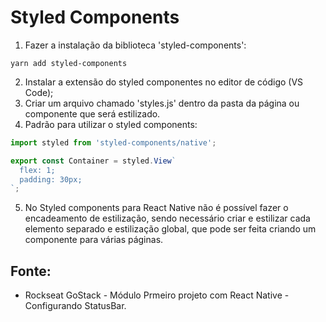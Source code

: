 # Styled Components

1. Fazer a instalação da biblioteca 'styled-components':
```
yarn add styled-components
```
2. Instalar a extensão do styled componentes no editor de código (VS Code);
3. Criar um arquivo chamado 'styles.js' dentro da pasta da página ou componente que será estilizado. 
4. Padrão para utilizar o styled components:
```javascript
import styled from 'styled-components/native';

export const Container = styled.View`
  flex: 1;
  padding: 30px;
`;
```

5. No Styled components para React Native não é possível fazer o encadeamento de estilização, sendo necessário criar e estilizar cada elemento separado e estilização global, que pode ser feita criando um componente para várias páginas. 

## Fonte:
- Rockseat GoStack - Módulo Prmeiro projeto com React Native - Configurando StatusBar. 